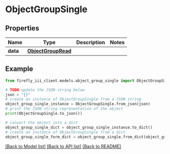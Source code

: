 # ObjectGroupSingle


## Properties

Name | Type | Description | Notes
------------ | ------------- | ------------- | -------------
**data** | [**ObjectGroupRead**](ObjectGroupRead.md) |  | 

## Example

```python
from firefly_iii_client.models.object_group_single import ObjectGroupSingle

# TODO update the JSON string below
json = "{}"
# create an instance of ObjectGroupSingle from a JSON string
object_group_single_instance = ObjectGroupSingle.from_json(json)
# print the JSON string representation of the object
print(ObjectGroupSingle.to_json())

# convert the object into a dict
object_group_single_dict = object_group_single_instance.to_dict()
# create an instance of ObjectGroupSingle from a dict
object_group_single_form_dict = object_group_single.from_dict(object_group_single_dict)
```
[[Back to Model list]](../README.md#documentation-for-models) [[Back to API list]](../README.md#documentation-for-api-endpoints) [[Back to README]](../README.md)


